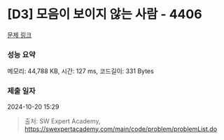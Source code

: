 # [D3] 모음이 보이지 않는 사람 - 4406 

[문제 링크](https://swexpertacademy.com/main/code/problem/problemDetail.do?contestProbId=AWNcD_66pUEDFAV8) 

### 성능 요약

메모리: 44,788 KB, 시간: 127 ms, 코드길이: 331 Bytes

### 제출 일자

2024-10-20 15:29



> 출처: SW Expert Academy, https://swexpertacademy.com/main/code/problem/problemList.do